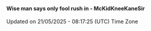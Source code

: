 #### Wise man says only fool rush in - McKidKneeKaneSir
Updated on 21/05/2025 - 08:17:25 (UTC) Time Zone
